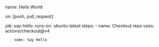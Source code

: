 name: Hello World

on: [push, pull_request]

job:
  say-hello:
    runs-on: ubuntu-latest
    steps:
      - name: Checkout repo
        uses: actions/checkout@v4

      - name: Say Hello

